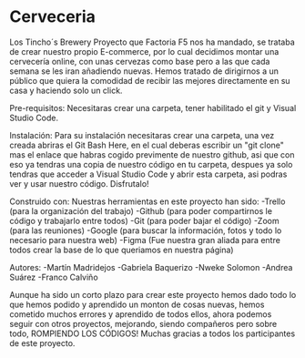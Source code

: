 # Cerveceria
Los Tincho´s Brewery
Proyecto que Factoria F5 nos ha mandado, se trataba de crear nuestro propio E-commerce, por lo cual decidimos montar una cervecería online, con unas cervezas como base pero a las que cada semana se les iran añadiendo nuevas. Hemos tratado de dirigirnos a un público que quiera la comodidad de recibir las mejores directamente en su casa y haciendo solo un click.


Pre-requisitos:
Necesitaras crear una carpeta, tener habilitado el git y Visual Studio Code.


Instalación:
Para su instalación necesitaras crear una carpeta, una vez creada abriras el Git Bash Here, en el cual deberas escribir un "git clone" mas el enlace que habras cogido previmente de nuestro github, asi que con eso ya tendras una copia de nuestro código en tu carpeta, despues ya solo tendras que acceder a Visual Studio Code y abrir esta carpeta, asi podras ver y usar nuestro código. Disfrutalo!


Construido con:
Nuestras herramientas en este proyecto han sido:
-Trello (para la organización del trabajo)
-Github (para poder compartirnos le código y trabajarlo entre todos)
-Git (para poder bajar el código)
-Zoom (para las reuniones)
-Google (para buscar la información, fotos y todo lo necesario para nuestra web)
-Figma (Fue nuestra gran aliada para entre todos crear la base de lo que queriamos en nuestra página)



Autores:
-Martín Madridejos
-Gabriela Baquerizo
-Nweke Solomon
-Andrea Suárez
-Franco Calviño

Aunque ha sido un corto plazo para crear este proyecto hemos dado todo lo que hemos podido y aprendido un monton de cosas nuevas, hemos cometido muchos errores y aprendido de todos ellos, ahora podemos seguir con otros proyectos, mejorando, siendo compañeros pero sobre todo, ROMPIENDO LOS CÓDIGOS! Muchas gracias a todos los participantes de este proyecto.